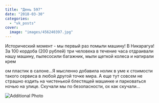 ```yaml
---
title: "День 597"
date: "2018-03-30"
categories: 
  - "vk_posts"
cover:
  image: "images/456240397.jpg"
---
```


Исторический момент - мы первый раз помыли машину! В Никарагуа! За 100 кордоба (200 рублей) три человека в течение часа отдраивали нашу машину, пылесосили багажник, мыли щеткой колеса и натирали крем

<!--more--> ом пластик в салоне...Я мысленно добавила нолик в уме к стоимости такого сервиса в любой другой точке мира. А еще тут совсем не страшно ездить на чистенькой блестящей машинке и парковаться ночью на улице. Скучали мы по безопасности, ох как скучали...

![Additional Photo](https://vodpop.ru/wp-content/uploads/2023/07/456240398.jpg)
